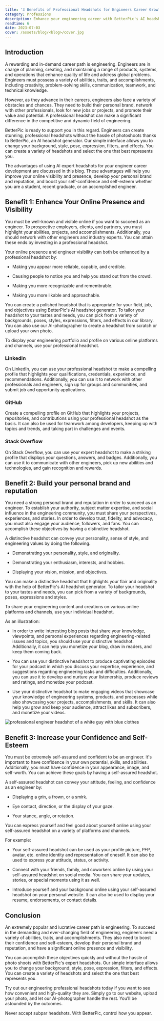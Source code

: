 ```yaml
---
title: '3 Benefits of Professional Headshots for Engineers Career Growth'
category: Professions
description: Enhance your engineering career with BetterPic's AI headshot generator. Build your online presence, and personal brand with engineer professional headshots.
readtime: 6
date: 2023-07-03
cover: /assets/blog/<blog>/cover.jpg
---
```

## Introduction
A rewarding and in-demand career path is engineering. Engineers are in charge of planning, creating, and maintaining a range of products, systems, and operations that enhance quality of life and address global problems. Engineers must possess a variety of abilities, traits, and accomplishments, including creativity, problem-solving skills, communication, teamwork, and technical knowledge.

However, as they advance in their careers, engineers also face a variety of obstacles and chances. They need to build their personal brand, network with other professionals, look for new jobs or projects, and promote their value and potential. A professional headshot can make a significant difference in the competitive and dynamic field of engineering.

BetterPic is ready to support you in this regard. Engineers can create stunning, professional headshots without the hassle of photoshoots thanks to BetterPic, an AI headshot generator. Our simple interface allows you to change your background, style, pose, expression, filters, and effects. You can create a variety of headshots and select the one that best represents you.

The advantages of using AI expert headshots for your engineer career development are discussed in this blog. These advantages will help you improve your online visibility and presence, develop your personal brand and reputation, and boost your self-confidence and self-esteem whether you are a student, recent graduate, or an accomplished engineer.

## Benefit 1: Enhance Your Online Presence and Visibility
You must be well-known and visible online if you want to succeed as an engineer. To prospective employers, clients, and partners, you must highlight your abilities, projects, and accomplishments. Additionally, you should network with other engineers and industry experts. You can attain these ends by investing in a professional headshot.

Your online presence and engineer visibility can both be enhanced by a professional headshot by:

- Making you appear more reliable, capable, and credible.

- Causing people to notice you and help you stand out from the crowd.

- Making you more recognizable and remembrable.

- Making you more likable and approachable.

You can create a polished headshot that is appropriate for your field, job, and objectives using BetterPic's AI headshot generator. To tailor your headshot to your tastes and needs, you can pick from a variety of backgrounds, poses, styles, expressions, filters, and effects in our library. You can also use our AI-photographer to create a headshot from scratch or upload your own photo.

To display your engineering portfolio and profile on various online platforms and channels, use your professional headshot.

### LinkedIn 
On LinkedIn, you can use your professional headshot to make a compelling profile that highlights your qualifications, credentials, experience, and recommendations. Additionally, you can use it to network with other professionals and engineers, sign up for groups and communities, and submit job and opportunity applications.

### GitHub
Create a compelling profile on GitHub that highlights your projects, repositories, and contributions using your professional headshot as the basis. It can also be used for teamwork among developers, keeping up with topics and trends, and taking part in challenges and events.

### Stack Overflow
On Stack Overflow, you can use your expert headshot to make a striking profile that displays your questions, answers, and badges. Additionally, you can use it to communicate with other engineers, pick up new abilities and technologies, and gain recognition and rewards.

## Benefit 2: Build your personal brand and reputation
You need a strong personal brand and reputation in order to succeed as an engineer. To establish your authority, subject matter expertise, and social influence in the engineering community, you must share your perspectives, experiences, and stories. In order to develop trust, fidelity, and advocacy, you must also engage your audience, followers, and fans. You can accomplish these objectives by having a distinctive headshot.

A distinctive headshot can convey your personality, sense of style, and engineering values by doing the following.

- Demonstrating your personality, style, and originality.

- Demonstrating your enthusiasm, interests, and hobbies.

- Displaying your vision, mission, and objectives.

You can make a distinctive headshot that highlights your flair and originality with the help of BetterPic's AI headshot generator. To tailor your headshot to your tastes and needs, you can pick from a variety of backgrounds, poses, expressions and styles.

To share your engineering content and creations on various online platforms and channels, use your individual headshot.

As an illustration:

- In order to write interesting blog posts that share your knowledge, viewpoints, and personal experiences regarding engineering-related issues and topics, you should use your distinctive headshot. Additionally, it can help you monetize your blog, draw in readers, and keep them coming back.

- You can use your distinctive headshot to produce captivating episodes for your podcast in which you discuss your expertise, experience, and suggestions regarding engineering tasks and difficulties. Additionally, you can use it to develop and nurture your listenership, produce reviews and ratings, and monetize your podcast.

- Use your distinctive headshot to make engaging videos that showcase your knowledge of engineering systems, products, and processes while also showcasing your projects, accomplishments, and skills. It can also help you grow and keep your audience, attract likes and subscribers, and monetize your videos.

![professional engineer headshot of a white guy with blue clothes](https://www.betterpic.io/_vercel/image?url=/assets/blog/media/model-examples-1/betterpic-generated-headshot-94.jpg&w=768&q=70)

## Benefit 3: Increase your Confidence and Self-Esteem
You must be extremely self-assured and confident to be an engineer. It's important to have confidence in your own potential, skills, and abilities. Additionally, you must have confidence in your appearance, image, and self-worth. You can achieve these goals by having a self-assured headshot.

A self-assured headshot can convey your attitude, feeling, and confidence as an engineer by:

- Displaying a grin, a frown, or a smirk.

- Eye contact, direction, or the display of your gaze.

- Your stance, angle, or rotation.

You can express yourself and feel good about yourself online using your self-assured headshot on a variety of platforms and channels.

For example:

- Your self-assured headshot can be used as your profile picture, PFP, avatar, etc. online identity and representation of oneself. It can also be used to express your attitude, status, or activity.

- Connect with your friends, family, and coworkers online by using your self-assured headshot on social media. You can share your updates, stories, or special moments using it as well.

- Introduce yourself and your background online using your self-assured headshot on your personal website. It can also be used to display your resume, endorsements, or contact details.

## Conclusion
An extremely popular and lucrative career path is engineering. To succeed in the demanding and ever-changing field of engineering, engineers need a variety of abilities, traits, and accomplishments. They also need to boost their confidence and self-esteem, develop their personal brand and reputation, and have a significant online presence and visibility.

You can accomplish these objectives quickly and without the hassle of photo shoots with BetterPic's expert headshots. Our simple interface allows you to change your background, style, pose, expression, filters, and effects. You can create a variety of headshots and select the one that best represents you.

Try out our engineering professional headshots today if you want to see how convenient and high-quality they are. Simply go to our website, upload your photo, and let our AI-photographer handle the rest. You'll be astounded by the outcomes.

Never accept subpar headshots. With BetterPic, control how you appear.
